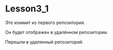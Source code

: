# Lesson3_1

Это коммит из первого репозитория.

Он будет отображен в удалённом репозитории.

Перешли в удаленный репозиторий.